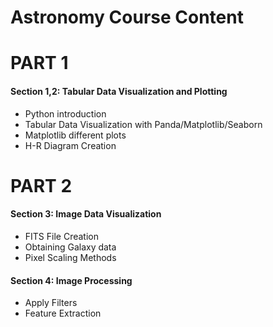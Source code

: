 # Astronomy Course Content
# PART 1
  #### Section 1,2: Tabular Data Visualization and Plotting
  - Python introduction 
  - Tabular Data Visualization with Panda/Matplotlib/Seaborn
  - Matplotlib different plots
  - H-R Diagram Creation
    
# PART 2  
 #### Section 3: Image Data Visualization
  - FITS File Creation
  - Obtaining Galaxy data
  - Pixel Scaling Methods
    
 #### Section 4: Image Processing
  - Apply Filters
  - Feature Extraction
